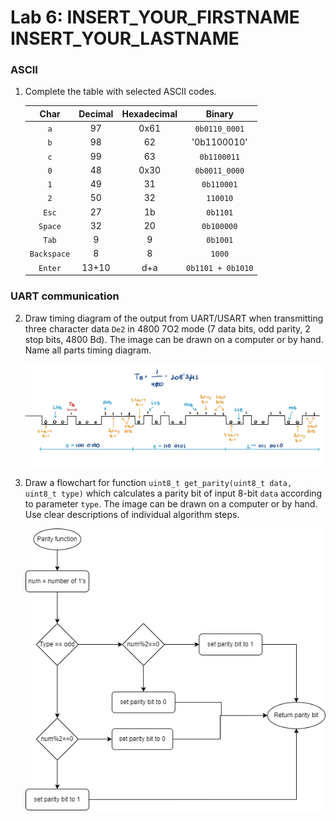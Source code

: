 
# Lab 6: INSERT_YOUR_FIRSTNAME INSERT_YOUR_LASTNAME

### ASCII

1. Complete the table with selected ASCII codes.

   | **Char** | **Decimal** | **Hexadecimal** | **Binary** |
   | :-: | :-: | :-: | :-: |
   | `a` | 97 | 0x61 | `0b0110_0001` |
   | `b` | 98 | 62 | '0b1100010' |
   | `c` | 99  | 63 | `0b1100011` |
   | `0` | 48 | 0x30 | `0b0011_0000` |
   | `1` | 49 | 31 | `0b110001` |
   | `2` | 50 | 32 | `110010` |
   | `Esc` | 27 | 1b | `0b1101` |
   | `Space` | 32 | 20 | `0b100000` |
   | `Tab` | 9 | 9 | `0b1001` |
   | `Backspace` | 8 | 8 | `1000` |
   | `Enter` | 13+10 | d+a | `0b1101 + 0b1010` |

### UART communication

2. Draw timing diagram of the output from UART/USART when transmitting three character data `De2` in 4800 7O2 mode (7 data bits, odd parity, 2 stop bits, 4800&nbsp;Bd). The image can be drawn on a computer or by hand. Name all parts timing diagram.

   ![your figure](https://github.com/galahadn4/digital-electronics-2/blob/main/lab6-uart/51952.jpg)

3. Draw a flowchart for function `uint8_t get_parity(uint8_t data, uint8_t type)` which calculates a parity bit of input 8-bit `data` according to parameter `type`. The image can be drawn on a computer or by hand. Use clear descriptions of individual algorithm steps.

   ![your figure](https://github.com/galahadn4/digital-electronics-2/blob/main/lab6-uart/parity.drawio.png)